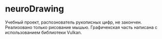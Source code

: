 # neuroDrawing
Учебный проект, распознователь рукописных цифр, не закончен. Реализовано только рисование мышью. Графичекская часть написана с использованием библиотеки Vulkan. 
